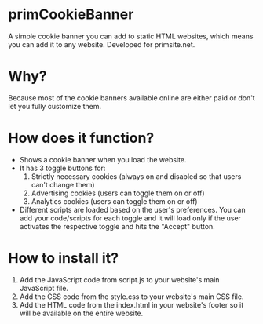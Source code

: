 # primCookieBanner
A simple cookie banner you can add to static HTML websites, which means you can add it to any website. Developed for primsite.net.

# Why?
Because most of the cookie banners available online are either paid or don't let you fully customize them.

# How does it function?
- Shows a cookie banner when you load the website.
- It has 3 toggle buttons for:
  1. Strictly necessary cookies (always on and disabled so that users can't change them)
  2. Advertising cookies (users can toggle them on or off)
  3. Analytics cookies (users can toggle them on or off)
- Different scripts are loaded based on the user's preferences. You can add your code/scripts for each toggle and it will load only if the user activates the respective toggle and hits the "Accept" button.

# How to install it?
1. Add the JavaScript code from script.js to your website's main JavaScript file.
2. Add the CSS code from the style.css to your website's main CSS file.
3. Add the HTML code from the index.html in your website's footer so it will be available on the entire website.
